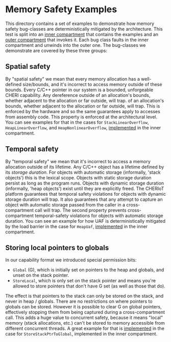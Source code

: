 Memory Safety Examples
======================

This directory contains a set of examples to demonstrate how memory safety bug-classes are deterministically mitigated by the architecture.
This test is split into an [inner compartment](memory_safety_inner.c) that contains the examples and an [outer compartment](memory_safety_runner.c) that invokes it.
Each bug class faults in the inner compartment and unwinds into the outer one.
The bug-classes we demonstrate are covered by these three groups:

## Spatial safety

By "spatial safety" we mean that every memory allocation has a well-defined size/bounds, and it's incorrect to access memory outside of these bounds. 
Every C/C++ pointer in our system is a bounded, unforgeable CHERI capability.
Any dereference outside of an allocation's bounds, whether adjacent to the allocation or far outside, will trap. of an allocation's bounds, whether adjacent to the allocation or far outside, will trap.
This is enforced by the hardware and so the same guarantees apply to accesses from assembly code.
This property is enforced at the architectural level.
You can see examples for that in the cases for `StackLinearOverflow`, `HeapLinearOverflow`, and `HeapNonlinearOverflow`, [implemented](memory_safety_inner.cc:49) in the inner compartment.

## Temporal safety

By "temporal safety" we mean that it's incorrect to access a memory allocation outside of its lifetime.
Any C/C++ object has a lifetime defined by its *storage duration*.
For objects with automatic storage (informally, 'stack objects') this is the lexical scope.
Objects with static storage duration persist as long as the program runs.
Objects with dynamic storage duration (informally, 'heap objects') exist until they are explicitly freed.
The CHERIoT platform guarantees that temporal safety violations for objects with dynamic storage duration will trap.
It also guarantees that any attempt to capture an object with automatic storage passed from the caller in a cross-compartment call will trap.
The second property prevents cross-compartment temporal-safety violations for objects with automatic storage duration.
You can see an example for how UAF is deterministically mitigated by the load barrier in the case for `HeapUaf`, [implemented](memory_safety_inner.cc:91) in the inner compartment.

## Storing local pointers to globals

In our capability format we introduced special permission bits:
* `Global` (G), which is initially set on pointers to the heap and globals, and unset on the stack pointer.
* `StoreLocal`, which is only set on the stack pointer and means you're allowed to store pointers that don't have G set (as well as those that do).

The effect is that pointers to the stack can only be stored on the stack, and never in heap / globals.
There are no restrictions on where pointers to globals can be stored.
However it is possible to clear G on global pointers, effectively stopping them from being captured during a cross-compartment call.
This adds a huge value to concurrent safety, because it means "local" memory (stack allocations, etc.) can't be stored to memory accessible from different concurrent threads.
A great example for that is [implemented](memory_safety_inner.cc:113) in the case for `StoreStackPtrToGlobal`, implemented in the inner compartment.